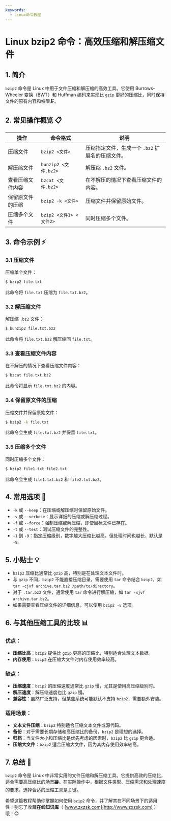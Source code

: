 ```yaml
---
keywords:
  - Linux命令教程
---
```


# Linux bzip2 命令：高效压缩和解压缩文件 

## 1. 简介

`bzip2` 命令是 Linux 中用于文件压缩和解压缩的高效工具。它使用 Burrows-Wheeler 变换（BWT）和 Huffman 编码来实现比 `gzip` 更好的压缩比，同时保持文件的原有内容和权限🗜️。

## 2. 常见操作概览 📋

| 操作                    | 命令格式                           | 说明                                 |
|-------------------------|-----------------------------------|--------------------------------------|
| 压缩文件                | `bzip2 <文件>`                     | 压缩指定文件，生成一个 `.bz2` 扩展名的压缩文件。 |
| 解压缩文件              | `bunzip2 <文件.bz2>`               | 解压缩 `.bz2` 文件。                 |
| 查看压缩文件内容        | `bzcat <文件.bz2>`                 | 在不解压的情况下查看压缩文件的内容。 |
| 保留原文件的压缩        | `bzip2 -k <文件>`                  | 压缩文件并保留原始文件。             |
| 压缩多个文件            | `bzip2 <文件1> <文件2>`            | 同时压缩多个文件。                   |

## 3. 命令示例 ⚡

### 3.1 压缩文件

压缩单个文件：

```bash
$ bzip2 file.txt
```

此命令将 `file.txt` 压缩为 `file.txt.bz2`。

### 3.2 解压缩文件

解压缩 `.bz2` 文件：

```bash
$ bunzip2 file.txt.bz2
```

此命令将 `file.txt.bz2` 解压缩回 `file.txt`。

### 3.3 查看压缩文件内容

在不解压的情况下查看压缩文件内容：

```bash
$ bzcat file.txt.bz2
```

此命令将显示 `file.txt.bz2` 的内容。

### 3.4 保留原文件的压缩

压缩文件并保留原始文件：

```bash
$ bzip2 -k file.txt
```

此命令会生成 `file.txt.bz2` 并保留 `file.txt`。

### 3.5 压缩多个文件

同时压缩多个文件：

```bash
$ bzip2 file1.txt file2.txt
```

此命令会生成 `file1.txt.bz2` 和 `file2.txt.bz2`。

## 4. 常用选项 📝

- `-k` 或 `--keep`：在压缩或解压缩时保留原始文件。
- `-v` 或 `--verbose`：显示详细的压缩或解压缩过程。
- `-f` 或 `--force`：强制压缩或解压缩，即使目标文件已存在。
- `-t` 或 `--test`：测试压缩文件的完整性。
- `-1` 到 `-9`：指定压缩级别，数字越大压缩比越高，但处理时间也越长，默认是 `-9`。

## 5. 小贴士 💡

- `bzip2` 压缩比通常比 `gzip` 高，特别是在处理文本文件时。
- 与 `gzip` 不同，`bzip2` 不能直接压缩目录，需要使用 `tar` 命令结合 `bzip2`，如 `tar -cjvf archive.tar.bz2 /path/to/directory`。
- 对于 `.tar.bz2` 文件，通常使用 `tar` 命令进行解压缩，如 `tar -xjvf archive.tar.bz2`。
- 如果需要查看压缩文件的详细信息，可以使用 `bzip2 -v` 选项。

## 6. 与其他压缩工具的比较 📊

### 优点：

- **压缩比高**：`bzip2` 提供比 `gzip` 更高的压缩比，特别适合处理文本数据。
- **内存使用**：`bzip2` 在压缩大文件时内存使用效率较高。

### 缺点：

- **压缩速度**：`bzip2` 的压缩速度通常比 `gzip` 慢，尤其是使用高压缩级别时。
- **解压速度**：解压缩速度也比 `gzip` 慢。
- **兼容性**：虽然广泛支持，但某些系统可能默认不支持 `bzip2`，需要额外安装。

### 适用场景：

- **文本文件压缩**：`bzip2` 特别适合压缩文本文件或源代码。
- **备份**：对于需要长期存储和高压缩比的备份，`bzip2` 是理想的选择。
- **归档**：当文件大小和压缩比是优先考虑的因素时，`bzip2` 比 `gzip` 更合适。
- **压缩大文件**：`bzip2` 适合压缩大文件，因为其内存使用效率较高。

## 7. 总结 🎯

`bzip2` 命令是 Linux 中非常实用的文件压缩和解压缩工具。它提供高效的压缩比，适合需要高压缩比的场景🗃️。在实际操作中，根据文件类型、压缩需求和处理速度的要求，选择合适的压缩工具是关键。

希望这篇教程帮助你掌握如何使用 `bzip2` 命令，并了解其在不同场景下的适用性！别忘了收藏**在线知识库**（ [www.zxzsk.com](http://www.zxzsk.com) ）哦！😊